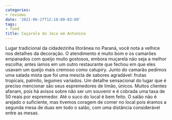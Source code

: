 ```yaml
---
categories:
- reviews
date: '2021-06-27T12:18:00-03:00'
tags:
- food
title: Caçarola do Joca em Antonina
---
```


Lugar tradicional da cidadezinha litorânea no Paraná, você nota a velhice nos detalhes da decoração. O atendimento é muito bom e os camarões empanados com queijo muito gostosos, embora muçarela não seja a melhor escolha; antes íamos em um outro restaurante que fechou em que eles usavam um queijo mais cremoso como catupiry. Junto do camarão pedimos uma salada mista que foi uma mescla de sabores agradável: frutas tropicais, palmito, legumes variados. Um detalhe sensacional do lugar que é preciso mencionar são seus espremedores de limão, únicos. Muitos clientes afanam, pois há avisos sobre não ser um souvenir e é cobrada uma taxa de 50 reais por espremedor. Até o suco do local é bem feito. O salão não é arejado o suficiente, mas tivemos coragem de comer no local pois éramos a segunda mesa de duas em todo o salão, com uma distância considerável entre as mesas.